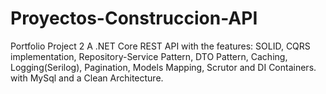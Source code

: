 # Proyectos-Construccion-API
Portfolio Project 2
A .NET Core REST API with the features: SOLID, CQRS implementation, Repository-Service Pattern, DTO Pattern, Caching, Logging(Serilog), Pagination, Models Mapping, Scrutor and DI Containers.
with MySql and a Clean Architecture.
